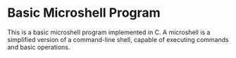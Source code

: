 # **Basic Microshell Program**

This is a basic microshell program implemented in C. A microshell is a simplified version of a command-line shell, capable of executing commands and basic operations.
